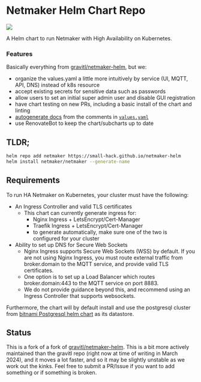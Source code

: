 # Netmaker Helm Chart Repo
<a href="https://github.com/small-hack/netmaker-helm/releases"><img src="https://img.shields.io/github/v/release/small-hack/netmaker-helm?style=plastic&labelColor=blue&color=green&logo=GitHub&logoColor=white"></a>

A Helm chart to run Netmaker with High Availability on Kubernetes.

### Features

Basically everything from [gravitl/netmaker-helm](https://github.com/gravitl/netmaker-helm), but we:

-  organize the values.yaml a little more intuitively by service (UI, MQTT, API, DNS) instead of k8s resource
-  accept existing secrets for sensitive data such as passwords
-  allow users to set an initial super admin user and disable GUI registration
-  have chart testing on new PRs, including a basic install of the chart and linting
-  [autogenerate docs](./charts/netmaker/README.md) from the comments in [`values.yaml`](./charts/netmaker/values.yaml)
-  use RenovateBot to keep the chart/subcharts up to date

## TLDR;

```bash
helm repo add netmaker https://small-hack.github.io/netmaker-helm
helm install netmaker/netmaker --generate-name
```

## Requirements

To run HA Netmaker on Kubernetes, your cluster must have the following:
- An Ingress Controller and valid TLS certificates 
  - This chart can currently generate ingress for:
    - Nginx Ingress + LetsEncrypt/Cert-Manager
    - Traefik Ingress + LetsEncrypt/Cert-Manager
    - to generate automatically, make sure one of the two is configured for your cluster
- Ability to set up DNS for Secure Web Sockets
  - Nginx Ingress supports Secure Web Sockets (WSS) by default. If you are not using Nginx Ingress, you must route external traffic from broker.domain to the MQTT service, and provide valid TLS certificates.
  - One option is to set up a Load Balancer which routes broker.domain:443 to the MQTT service on port 8883.
  - We do not provide guidance beyond this, and recommend using an Ingress Controller that supports websockets.

Furthermore, the chart will by default install and use the postgresql cluster from [bitnami Postgresql helm chart](https://github.com/bitnami/charts/tree/main/bitnami/postgresql) as its datastore.

## Status

This is a fork of a fork of [gravitl/netmaker-helm](https://github.com/gravitl/netmaker-helm). This is a bit more actively maintained than the gravitl repo (right now at time of writing in March 2024), and it moves a lot faster, and so it may be slightly unstable as we work out the kinks. Feel free to submit a PR/Issue if you want to add something or if something is broken.
